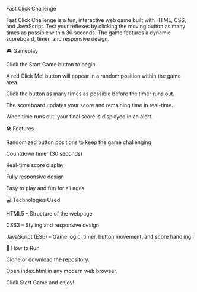 Fast Click Challenge

Fast Click Challenge is a fun, interactive web game built with HTML, CSS, and JavaScript. Test your reflexes by clicking the moving button as many times as possible within 30 seconds. The game features a dynamic scoreboard, timer, and responsive design.

🎮 Gameplay

Click the Start Game button to begin.

A red Click Me! button will appear in a random position within the game area.

Click the button as many times as possible before the timer runs out.

The scoreboard updates your score and remaining time in real-time.

When time runs out, your final score is displayed in an alert.

🛠️ Features

Randomized button positions to keep the game challenging

Countdown timer (30 seconds)

Real-time score display

Fully responsive design

Easy to play and fun for all ages

💻 Technologies Used

HTML5 – Structure of the webpage

CSS3 – Styling and responsive design

JavaScript (ES6) – Game logic, timer, button movement, and score handling

🚀 How to Run

Clone or download the repository.

Open index.html in any modern web browser.

Click Start Game and enjoy!
